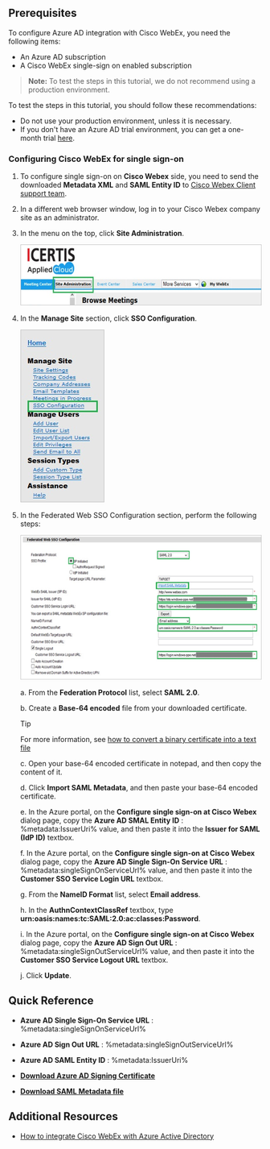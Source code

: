 ## Prerequisites

To configure Azure AD integration with Cisco WebEx, you need the following items:

- An Azure AD subscription
- A Cisco WebEx single-sign on enabled subscription

> **Note:**
> To test the steps in this tutorial, we do not recommend using a production environment.

To test the steps in this tutorial, you should follow these recommendations:

- Do not use your production environment, unless it is necessary.
- If you don't have an Azure AD trial environment, you can get a one-month trial [here](https://azure.microsoft.com/pricing/free-trial/).

### Configuring Cisco WebEx for single sign-on

1. To configure single sign-on on **Cisco Webex** side, you need to send the downloaded **Metadata XML** and **SAML Entity ID** to [Cisco Webex Client support team](https://www.webex.co.in).

2. In a different web browser window, log in to your Cisco Webex company site as an administrator.

3. In the menu on the top, click **Site Administration**.

	![Site Administration](./media/IC777621.png "Site Administration")

4. In the **Manage Site** section, click **SSO Configuration**.
   
	![SSO Configuration](./media/IC777622.png "SSO Configuration")

5. In the Federated Web SSO Configuration section, perform the following steps:
   
	![Federated SSO Configuration](./media/IC777623.png "Federated SSO Configuration")  

	a. From the **Federation Protocol** list, select **SAML 2.0**.

	b. Create a **Base-64 encoded** file from your downloaded certificate.
  
    >[!TIP]
    >For more information, see [how to convert a binary certificate into a text file](http://youtu.be/PlgrzUZ-Y1o)
    
	c. Open your base-64 encoded certificate in notepad, and then copy the content of it.

	d. Click **Import SAML Metadata**, and then paste your base-64 encoded certificate.

	e. In the Azure portal, on the **Configure single sign-on at Cisco Webex** dialog page, copy the **Azure AD SMAL Entity ID** : %metadata:IssuerUri% value, and then paste it into the **Issuer for SAML (IdP ID)** textbox.

	f. In the Azure portal, on the **Configure single sign-on at Cisco Webex** dialog page, copy the **Azure AD Single Sign-On Service URL** : %metadata:singleSignOnServiceUrl% value, and then paste it into the **Customer SSO Service Login URL** textbox.

	g. From the **NameID Format** list, select **Email address**.

	h. In the **AuthnContextClassRef** textbox, type **urn:oasis:names:tc:SAML:2.0:ac:classes:Password**.

	i. In the Azure portal, on the **Configure single sign-on at Cisco Webex** dialog page, copy the **Azure AD Sign Out URL** : %metadata:singleSignOutServiceUrl% value, and then paste it into the **Customer SSO Service Logout URL** textbox.
   
	j. Click **Update**.


## Quick Reference

* **Azure AD Single Sign-On Service URL** : %metadata:singleSignOnServiceUrl%

* **Azure AD Sign Out URL** : %metadata:singleSignOutServiceUrl%

* **Azure AD SAML Entity ID** : %metadata:IssuerUri%

* **[Download Azure AD Signing Certificate](%metadata:CertificateDownloadRawUrl%)**

* **[Download SAML Metadata file](%metadata:metadataDownloadUrl%)**

## Additional Resources

* [How to integrate Cisco WebEx with Azure Active Directory](active-directory-saas-ciscowebEx-tutorial.md)
